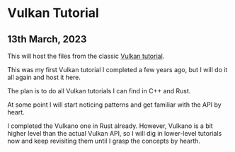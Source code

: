 # Vulkan Tutorial

## 13th March, 2023

This will host the files from the classic [Vulkan tutorial](https://vulkan-tutorial.com).

This was my first Vulkan tutorial I completed a few years ago, but I will do it all again and host it here.

The plan is to do all Vulkan tutorials I can find in C++ and Rust.

At some point I will start noticing patterns and get familiar with the API by heart.

I completed the Vulkano one in Rust already. However, Vulkano is a bit higher level than the actual Vulkan API, so I will dig in lower-level tutorials now and keep revisiting them until I grasp the concepts by hearth.
